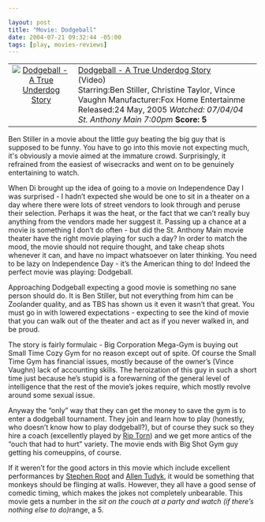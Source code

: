 ```yaml
--- 

layout: post
title: "Movie: Dodgeball"
date: 2004-07-21 09:32:44 -05:00
tags: [play, movies-reviews]
---
```

<table>
<tbody>
<tr>
<td align="center" valign="top"><a href="http://www.amazon.com/exec/obidos/ASIN/B0007R4TBC/basezero-20?dev-t=0DKT9N7FZR2FT96TZEG2%26camp=2025%26link_code=sp1"><img class="serendipity_amazonchr_pic" src="http://images.amazon.com/images/P/B0007R4TBC.01.MZZZZZZZ.jpg" alt="Dodgeball - A True Underdog Story" /></a></td>
<td valign="top">
<div class="serendipity_amazonchr_title"><a href="http://www.amazon.com/exec/obidos/ASIN/B0007R4TBC/basezero-20?dev-t=0DKT9N7FZR2FT96TZEG2%26camp=2025%26link_code=sp1">Dodgeball - A True Underdog Story</a></div>
<div class="serendipity_amazonchr_catalog">(Video)</div>
<div class="serendipity_amazonchr_extra">Starring:Ben Stiller, Christine Taylor, Vince Vaughn
Manufacturer:Fox Home Entertainme
Released:24 May, 2005
<em>Watched: 07/04/04 St. Anthony Main 7:00pm</em>
<strong>Score: 5</strong></div></td>
</tr>
</tbody>
</table>
Ben Stiller in a movie about the little guy beating the big guy that is supposed to be funny.  You have to go into this movie not expecting much, it's obviously a movie aimed at the immature crowd.   Surprisingly, it refrained from the easiest of wisecracks and went on to be genuinely entertaining to watch.

<!--more-->

When Di brought up the idea of going to a movie on Independence Day I was surprised - I hadn’t expected she would be one to sit in a theater on a day where there were lots of street vendors to look through and peruse their selection. Perhaps it was the heat, or the fact that we can’t really buy anything from the vendors made her suggest it. Passing up a chance at a movie is something I don’t do often - but did the St. Anthony Main movie theater have the right movie playing for such a day? In order to match the mood, the movie should not require thought, and take cheap shots whenever it can, and have no impact whatsoever on later thinking. You need to be lazy on Independence Day - it’s the American thing to do! Indeed the perfect movie was playing: Dodgeball.

Approaching Dodgeball expecting a good movie is something no sane person should do. It is Ben Stiller, but not everything from him can be Zoolander quality, and as TBS has shown us it even it wasn’t that great. You must go in with lowered expectations - expecting to see the kind of movie that you can walk out of the theater and act as if you never walked in, and be proud.

The story is fairly formulaic - Big Corporation Mega-Gym is buying out Small Time Cozy Gym for no reason except out of spite. Of course the Small Time Gym has financial issues, mostly because of the owner’s (Vince Vaughn) lack of accounting skills. The heroization of this guy in such a short time just because he’s stupid is a forewarning of the general level of intelligence that the rest of the movie’s jokes require, which mostly revolve around some sexual issue.

Anyway the “only” way that they can get the money to save the gym is to enter a dodgeball tournament. They join and learn how to play (honestly, who doesn’t know how to play dodgeball?), but of course they suck so they hire a coach (excellently played by <a href="http://web.archive.org/web/20041011102211/http://www.imdb.com/name/nm0001800/">Rip Torn</a>) and we get more antics of the “ouch that had to hurt” variety. The movie ends with Big Shot Gym guy getting his comeuppins, of course.

If it weren’t for the good actors in this movie which include excellent performances by <a href="http://web.archive.org/web/20041011102211/http://www.imdb.com/name/nm0740535/">Stephen Root</a> and <a href="http://web.archive.org/web/20041011102211/http://www.imdb.com/name/nm0876138/">Allen Tudyk</a>, it would be something that monkeys should be flinging at walls. However, they all have a good sense of comedic timing, which makes the jokes not completely unbearable. This movie gets a number in the <em>sit on the couch at a party and watch (if there’s nothing else to do)</em>range, a 5.
